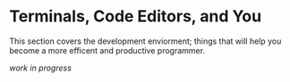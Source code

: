 # Terminals, Code Editors, and You

This section covers the development enviorment; things that will help you become a more efficent and productive programmer.  

<div class="wip">
	<i>work in progress</i>
</div>
